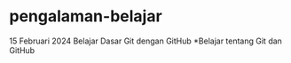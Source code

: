 # pengalaman-belajar
15 Februari 2024
Belajar Dasar Git dengan GitHub
*Belajar tentang Git dan GitHub
